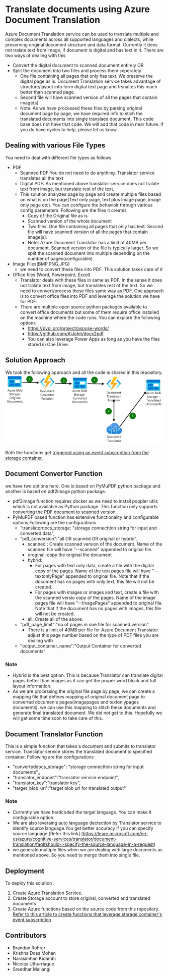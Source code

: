 # Translate documents using Azure Document Translation

Azure Document Translation service can be used to translate multiple and complex documents across all supported languages and dialects, while preserving original document structure and data format. Currently it does not tralate text from image, if document is digital and has text in it. There are two ways of dealing with this
* Convert the digital document to scanned document entirely OR
* Split the document into two files and process them seperately
    * One file containing all pages that only has text. We preserve the digital page as is. Document Translation service takes advantage of structure/layout info form digital text page and trsnaltes this much better than scanned page.
    * Second file will have scanned version of all the pages that contain image(s)  
    * Note: As we have processed these files by parsing original document page by page, we have required info to stich the translated documents into single translaed document. This code base does not have that code. We will add that code in near future. If you do have cycles to help, please let us know.

## Dealing with various File Types  
You need to deal with different file types as follows
* PDF
    * Scanned PDF:You do not need to do anything. Translator service translates all the text
    * Digital PDF: As mentioned above translator service does not tralate text from image, but translate rest of the text. 
    * This solution analyzes page by page and create multiple files based on what is on the page(Text only page, text plus image page, image only page etc). You can configure the behavioir through various config parameters. Following are the files it creates
        * Copy of the Original file as is
        * Scanned version of the whole document
        * Two files. One file containing all pages that only has text. Second file will have scanned version of all the pages that contain image(s).
        * Note: Azure Document Translator has a limit of 40MB per document. Scanned version of the file is typically larger. So we split the scanned document into multiple depending on the number of pages(configurable)
* Image Files(BMP,PNG,JPG)
    * we need to convert these files into PDF. This solution takes care of it
* Office files (Word, Powerpoint, Excel)
    * Translator deals with these files in same as PDF. In the sense it does not tralate text from image, but translates rest of the text. So we need to convert/process these files same way as PDF. One approach is to convert office files into PDF and leverage the solution we have for PDF. 
    * There are multiple open source python packages available to convert office documents but some of them require office installed on the machine where the code runs. You can explore the following options
        * https://pypi.org/project/aspose-words/
        * https://github.com/AlJohri/docx2pdf
        * You can also leverage Power Apps as long as you have the files stored in One Drive.



## Solution Approach  

We took the following approach and all the code is shared in this repository.
![Document Translator solution approach](images\document-translator-workflow.jpg)

Both the functions get [triggered using an event subscription from the storage container.](https://learn.microsoft.com/en-us/azure/azure-functions/functions-event-grid-blob-trigger?pivots=programming-language-python)
## Document Convertor Function


we have two options here. One is based on PyMuPDF python package and another is based on pdf2image python package. 
* pdf2image function requires docker as we need to install poppler utils which is not available as Python package. This function only supports converting the PDF document to scanned version
* PyMuPDF based function has extensive functionality and configurable options.Following are the configurations
    * "translatordocs_storage: "storage connecttion string for input and converted data",
    * "pdf_conversion":"all OR scanned OR original or hybrid",
        * scanned : Create scanned version of the document. Name of the scanned file will have "--scanned" appended to original file.
        * oroginal: copy the original  the document
        * hybrid: 
            * For pages with text only data, create a file with the digital copy of the pages. Name of the text pages file will have "--textonlyPage" appended to original file. Note that if the document has no pages with only text, this file will not be created.
            * For pages with images or images and text, create a file with the scanned versio copy of the pages. Name of the image pages file will have "--ImagePages" appended to original file. Note that if the document has no pages with images, this file will not be created.
        * all: Create all of the above. 
    * "pdf_page_limit":"no of pages in one file for scanned version"
        * There is a limit of 40MB per file for Azure Document Translator. adjust this page number based on the type of PDF files you are dealing with
    * "output_container_name":"Output Container for converted documents"

### Note
* Hybrid is the best option. This is because Translator can translate digital pages better than images as it can get the proper word block and full layout information. 
* As we are processing the original file page by page, we can create a mapping file that defines mapping of original document page to converted documen's pages(imagepages and textonlypages documents). we can use this mapping to stitch these documents and generate final translated document. We did not get to this. Hopefully we will get some time soon to take care of this. 

## Document Translator Function

This is a simple function that takes a document and submits to translator service. Translator service stores the translated document to specified container. 
Following are the configurations
* "converteddocs_storage": "storage connecttion string for input documents",,
* "translator_endpoint":"translator service endpoint",
* "translator_key":"translator key",
* "target_blob_url":"target blob url for translated output"

### Note
* Currently we have hardcoded the target language. You can make it configurable option.
* We are also leveraing auto language dectection by Translator service to identify source language.You get better accuracy if you can specify source language.[Refer this link] (https://learn.microsoft.com/en-us/azure/cognitive-services/translator/document-translation/faq#should-i-specify-the-source-language-in-a-request) 
* we generate multiple files when we are dealing with large documents as mentioned above. So you need to merge them into single file. 

## Deployment    

To deploy this solution :
1. Create Azure Translation Service.
2. Create Storage account to store original, converted and translated documents
3. Create Azure functions based on the source code from this repository. [Refer to this article to create functions that leverage storage container's event subscription ](https://learn.microsoft.com/en-us/azure/azure-functions/functions-event-grid-blob-trigger?pivots=programming-language-python)

## Contributors
+ Brandon Rohrer 
+ Krishna Doss Mohan 
+ Narasimhan Kidambi
+ Nicolas Uthurriague
+ Sreedhar Mallangi 
